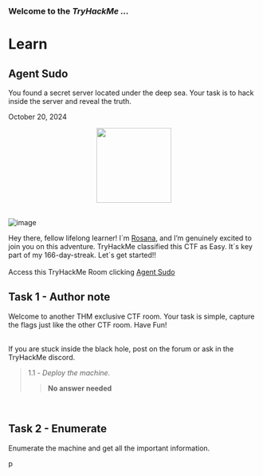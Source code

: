 <h3> Welcome to the <em>TryHackMe ...</em></h3>
<h1>Learn</h1>
<h2>Agent Sudo</h2>
<p>You found a secret server located under the deep sea. Your task is to hack inside the server and reveal the truth.</p>
<p>October 20, 2024<br></p>

<div style="display: flex; justify-content: center; align-items: center;">
    <img src="https://github.com/user-attachments/assets/e78f69eb-2323-47d4-9684-7b478c5d8041" width="150px" height="150px"/>
</div>
<br>

![image](https://github.com/user-attachments/assets/91b404c1-6b40-4ab0-91d2-7bcdc88a6623)

<p>Hey there, fellow lifelong learner! I´m <a href="https://www.linkedin.com/in/rosanafssantos/">Rosana</a>, and I’m genuinely excited to join you on this adventure. TryHackMe classified this CTF as Easy. It´s key part of my 166-day-streak. Let´s get started!!<br><br>
Access this TryHackMe Room clicking <a href="https://tryhackme.com/r/room/agentsudoctf)">Agent Sudo</a></p>

<h2>Task 1 - Author note</h2>

<p>Welcome to another THM exclusive CTF room. Your task is simple, capture the flags just like the other CTF room. Have Fun!<br><br>

If you are stuck inside the black hole, post on the forum or ask in the TryHackMe discord.<br>

> 1.1 - <em>Deploy the machine.</em><br>
>> <strong>No answer needed</strong><br>
<p><br></p>

<h2>Task 2 - Enumerate</h2>

<p>Enumerate the machine and get all the important information.</p>p

